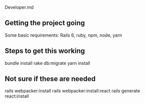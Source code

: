 Developer.md

## Getting the project going

Some basic requirements: 
Rails 6, ruby, npm, node, yarn

## Steps to get this working
bundle install
rake db:migrate
yarn install

## Not sure if these are needed
rails webpacker:install
rails webpacker:install:react
rails generate react:install